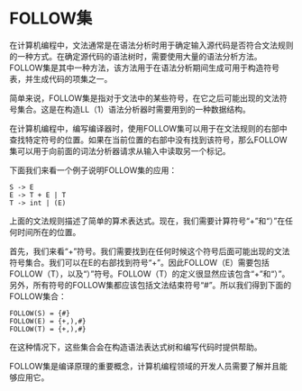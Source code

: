 # FOLLOW集
在计算机编程中，文法通常是在语法分析时用于确定输入源代码是否符合文法规则的一种方式。在确定源代码的语法树时，需要使用大量的语法分析方法。FOLLOW集是其中一种方法，该方法用于在语法分析期间生成可用于构造符号表，并生成代码的项集之一。

简单来说，FOLLOW集是指对于文法中的某些符号，在它之后可能出现的文法符号集合。这是在构造LL（1）语法分析器时需要用到的一种数据结构。

在计算机编程中，编写编译器时，使用FOLLOW集可以用于在文法规则的右部中查找特定符号的位置。如果在当前位置的右部中没有找到该符号，那么FOLLOW集可以用于向前面的词法分析器请求从输入中读取另一个标记。

下面我们来看一个例子说明FOLLOW集的应用：
```text
S -> E
E -> T + E | T
T -> int | (E)
```

上面的文法规则描述了简单的算术表达式。现在，我们需要计算符号“+”和“）”在任何时间所在的位置。

首先，我们来看“+”符号。我们需要找到在任何时候这个符号后面可能出现的文法符号集合。我们可以在E的右部找到符号“+”。因此FOLLOW（E）需要包括FOLLOW（T），以及“）”符号。FOLLOW（T）的定义很显然应该包含“+”和“）”。另外，所有符号的FOLLOW集都应该包括文法结束符号“#”。所以我们得到下面的FOLLOW集合：
```text
FOLLOW(S) = {#}
FOLLOW(E) = {+,),#}
FOLLOW(T) = {+,),#}
```

在这种情况下，这些集合会在构造语法表达式树和编写代码时提供帮助。

FOLLOW集是编译原理的重要概念，计算机编程领域的开发人员需要了解并且能够应用它。
